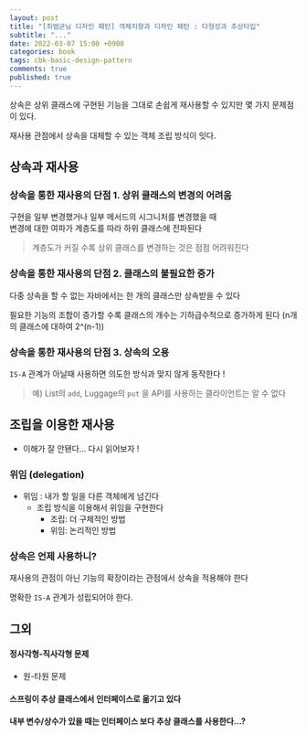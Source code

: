 ```yaml
---
layout: post
title: "[최범균님 디자인 패턴] 객체지향과 디자인 패턴 : 다형성과 추상타입"
subtitle: "..."
date: 2022-03-07 15:00 +0900
categories: book
tags: cbk-basic-design-pattern
comments: true
published: true
---
```


상속은 상위 클래스에 구현된 기능을 그대로 손쉽게 재사용할 수 있지만 몇 가지 문제점이 있다.

재사용 관점에서 상속을 대체할 수 있는 객체 조립 방식이 잇다.

## 상속과 재사용

### 상속을 통한 재사용의 단점 1. 상위 클래스의 변경의 어려움

구현을 일부 변경했거나 일부 메서드의 시그니처를 변경했을 때  
변경에 대한 여파가 계층도를 따라 하위 클래스에 전파된다

> 계층도가 커질 수록 상위 클래스를 변경하는 것은 점점 어려워진다

### 상속을 통한 재사용의 단점 2. 클래스의 불필요한 증가

다중 상속을 할 수 없는 자바에서는 한 개의 클래스만 상속받을 수 있다

필요한 기능의 조합이 증가할 수록 클래스의 개수는 기하급수적으로 증가하게 된다 (n개의 클래스에 대하여 2^(n-1))

### 상속을 통한 재사용의 단점 3. 상속의 오용

`IS-A` 관계가 아닐때 사용하면 의도한 방식과 맞지 않게 동작한다 !

> 예) List의 `add`, Luggage의 `put` 을 API를 사용하는 클라이언트는 알 수 없다

## 조립을 이용한 재사용

- 이해가 잘 안됀다...
  다시 읽어보자 !

### 위임 (delegation)

- 위임 : 내가 할 일을 다른 객체에게 넘긴다
  - 조립 방식을 이용해서 위임을 구현한다
    - 조립: 더 구체적인 방법
    - 위임: 논리적인 방법

### 상속은 언제 사용하니?

재사용의 관점이 아닌 기능의 확장이라는 관점에서 상속을 적용해야 한다

명확한 `IS-A` 관계가 성립되어야 한다.

## 그외

#### 정사각형-직사각형 문제

- 원-타원 문제

#### 스프링이 추상 클래스에서 인터페이스로 옮기고 있다

#### 내부 변수/상수가 있을 때는 인터페이스 보다 추상 클래스를 사용한다...?
